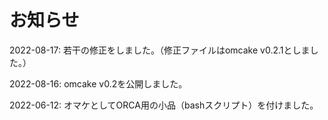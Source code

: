 # お知らせ

2022-08-17: 若干の修正をしました。（修正ファイルはomcake v0.2.1としました。）

2022-08-16: omcake v0.2を公開しました。

2022-06-12: オマケとしてORCA用の小品（bashスクリプト）を付けました。

